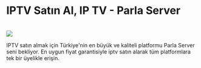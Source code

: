 # IPTV Satın Al, IP TV - Parla Server
</br>
<a href="https://api.whatsapp.com/send?phone=447510606519"><img src="https://i.hizliresim.com/ldex1rb.jpg"></a>
</br>
<p>IPTV satın almak için Türkiye'nin en büyük ve kaliteli platformu Parla Server seni bekliyor. En uygun fiyat garantisiyle iptv satın alarak tüm platformlara tek bir üyelikle erişin.</p>
